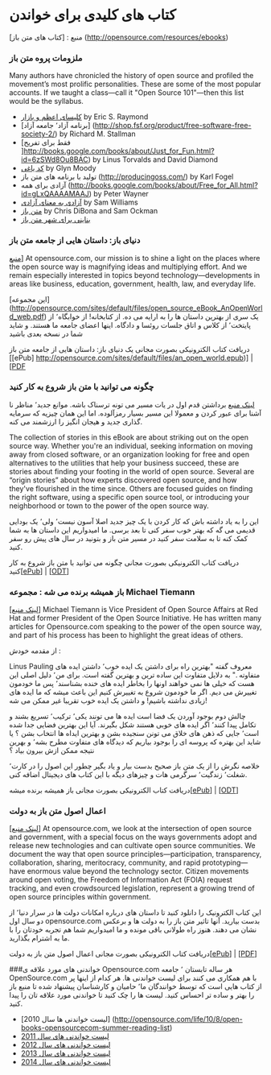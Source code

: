 # کتاب های کلیدی برای خواندن

منبع : [کتاب های متن باز] (http://opensource.com/resources/ebooks)

###  ملزومات پروه متن باز
Many authors have chronicled the history of open source and profiled the movement’s most prolific personalities. These are some of the most popular accounts. If we taught a class—call it "Open Source 101"—then this list would be the syllabus.

- [کلیسای اعظم و بازار](http://shop.oreilly.com/product/9780596001087.do) by Eric S. Raymond
-  [برنامه آزاد٬ جامعه آزاد] (http://shop.fsf.org/product/free-software-free-society-2/) by Richard M. Stallman
- [فقط برای تفریح ]http://books.google.com/books/about/Just_for_Fun.html?id=6zSWd8Ou8BAC) by Linus Torvalds and David Diamond
- [کد یاغی](http://books.google.com/books/about/Rebel_Code.html?id=kIU1scm4w6QC) by Glyn Moody
- تولید با برنامه های متن باز (http://producingoss.com/) by Karl Fogel
- آزادی برای همه (http://books.google.com/books/about/Free_for_All.html?id=gLxQAAAAMAAJ) by Peter Wayner
- [آزادی به معنای آزادی](http://oreilly.com/openbook/freedom/) by Sam Williams
- [متن باز](http://shop.oreilly.com/product/9781565925823.do) by Chris DiBona and Sam Ockman
- [بناینی برای  شهر متن باز](http://theopensourcecity.com)

### دنیای باز: داستان هایی از جامعه متن باز  
[منبع](http://opensource.com/resources/ebook/best)]
At opensource.com, our mission is to shine a light on the places where the open source way is magnifying ideas and multiplying effort. And we remain especially interested in topics beyond technology—developments in areas like business, education, government, health, law, and everyday life.

[این مجموعه] (http://opensource.com/sites/default/files/open_source_eBook_AnOpenWorld_web.pdf) یک سری از بهترین داستان ها را به ارایه می ده. از کتابخانه!‌ از خوابگاه٬ از پایتخت٬ از کلاس و اتاق جلسات روئسا و دادگاه. اینها اعضای جامعه ما هستند.  و شاید شما در نسخه بعدی باشید 

دریافت کتاب الکترونیکی بصورت مجانی
یک دنیای باز: داستان هایی از جامعه متن باز [[ePub] http://opensource.com/sites/default/files/an_open_world.epub)] | [[PDF](http://opensource.com/sites/default/files/open_source_eBook_AnOpenWorld_web.pdf)

### چگونه می توانید با متن باز شروع  به کار کنید 
[لینک منبع](http://opensource.com/resources/ebook/how-get-started-open-source)
برداشتن قدم اول در یات مسیر می تونه ترسناک باشه. موانع جدید٬ مناظر نا آشنا برای عبور کردن و معمولا این مسیر بسیار رمزآلوده. اما این همان چیزیه که سرمایه گذاری جدید و هیجان انگیز را ارزشمند می کنه. 

The collection of stories in this eBook are about striking out on the open source way. Whether you're an individual, seeking information on moving away from closed software, or an organization looking for free and open alternatives to the utilities that help your business succeed, these are stories about finding your footing in the world of open source. Several are “origin stories” about how experts discovered open source, and how they've flourished in the time since. Others are focused guides on finding the right software, using a specific open source tool, or introducing your neighborhood or town to the power of the open source way.

این را به یاد داشته باش که کار کردن با یک چیز جدید اصلا آسون نیست٬ ولی٬ یک بودایی قدیمی می گه که بهتر خوب سفر کنی تا بعد برسی. ما امیدواریم این داستان ها به شما کمک کنه تا به سلامت سفر کنید در مسیر متن باز و بتونید در سال های پیش رو سفر کنید. 

دریافت کتاب الکترونیکی بصورت مجانی
چگونه می توانید با متن باز شروع  به کار کنید[[ePub](http://opensource.com/sites/default/files/beginners-in-open-source.epub)] | [[ODT](http://opensource.com/sites/default/files/beginners-in-open-source.odt)] 

###  باز همیشه برنده می شه : مجموعه Michael Tiemann 
[[لینک منبع](http://opensource.com/resources/ebook/open-always-wins)]
Michael Tiemann is Vice President of Open Source Affairs at Red Hat and former President of the Open Source Initiative. He has written many articles for Opensource.com speaking to the power of the open source way, and part of his process has been to highlight the great ideas of others.

از مقدمه خودش : 

Linus Pauling معروف گفته "بهترین راه برای داشتن یک ایده خوب٬ داشتن ایده های متفاوته ." به دلایل متفاوت این ساده ترین و بهترین گفته است. برای من٬ دلیل اصلی این هست که  خیلی ها  نمی خواهند اونها را بخاطر ایده های خنده بشناسند٬ پس ما خودمون تغییرش می دیم. اگر ما خودمون شروع به تغییرش کنیم این باعث میشه که ما ایده های زیادی نداشته باشیم! و داشتن یک ایده خوب تقریبا غیر ممکن می شه!‌ 

چالش دوم بوجود آوردن یک فضا است ایده ها می تونند یکی٬‌ ترکیب٬‌ تسریع بشند و تکامل پیدا کنند٬ اگر ایده های خوبی هستند شکل بگیرند. آیا این بهترین فضایی جدا شده است٬‌ جایی که ذهن های خلاق می تونن سنجیده بشن و بهترین ایداه ها انتخاب بشن ؟ یا شاید این بهتره که پروسه ای را بوجود بیاریم که دیدگاه های متفاوت مطرح بشه٬ و بهرین نتیجه ممکن ازش بیرون بیاد ؟ 

خلاصه نگرش را  از یک متن باز صحیح بدست بیار و یاد بگیر چطور این اصول را در کارت٬ شغلت٬‌ زندگیت٬ سرگرمی هات و چیزهای دیگه با این کتاب های دیجیتال اضافه کنی.

دریافت کتاب الکترونیکی بصورت مجانی
باز همیشه برنده میشه[[ePub](http://opensource.com/sites/default/files/open_always_wins_michael_tiemann_collection.epub)] | [[ODT](http://opensource.com/sites/default/files/open_always_wins_michael_tiemann_collection_source.odt)]

### اعمال اصول متن باز به دولت   
[[لینک منبع](http://opensource.com/resources/ebook/opengov)]
At opensource.com, we look at the intersection of open source and government, with a special focus on the ways governments adopt and release new technologies and can cultivate open source communities. We document the way that open source principles—participation, transparency, collaboration, sharing, meritocracy, community, and rapid prototyping—have enormous value beyond the technology sector. Citizen movements around open voting, the Freedom of Information Act (FOIA) request tracking, and even crowdsourced legislation, represent a growing trend of open source principles within government.

این کتاب الکترونیک را دانلود کنید تا داستان های درباره امکانات دولت ها در سرار دنیا٬ از دو سال اول opensource.com بدست بیارید. آنها تاثیر متن باز را به دولت ها و برعکس نشان می دهند. هنوز راه طولانی باقی مونده و ما امیدواریم شما هم تجربه خودتان را با ما به اشترام بگذارید. 

دریافت کتاب الکترونیکی بصورت مجانی
 اعمال اصول متن باز به دولت[[ePub](http://opensource.com/sites/default/files/applying_open_source_systems_to_government.epub)] | [[PDF](http://opensource.com/sites/default/files/open_source_eBook_OpenGovernment_web.pdf)]

###خواندنی های مورد علاقه ی  Opensource.com 
هر ساله  تابستان ٬ جامعه  OpenSource.com با هم همکاری می کنند برای لیست خواندنی ها. هر کدام از اینها پر از کتاب هایی  است که توسط خوانندگان ما٬ حامیان و کارشناسان پیشنهاد شده تا منبع باز را بهتر و ساده تر احساس کنید. لیست ها را چک کنید تا خواندنی مورد علاقه تان را پیدا کنید. 

- [لیست خواندنی ها سال 2010] (http://opensource.com/life/10/8/open-books-opensourcecom-summer-reading-list)
- [لیست خواندنی های سال 2011](http://opensource.com/life/11/7/summer-reading-list)
- [لیست خواندنی های سال 2012](http://opensource.com/life/12/7/your-2012-open-source-summer-reading)
- [لیست خواندنی های سال 2013](http://opensource.com/life/13/6/summer-reading-list-2013)
- [لیست خواندنی های سال 2014](http://opensource.com/life/14/6/annual-reading-list-2014)